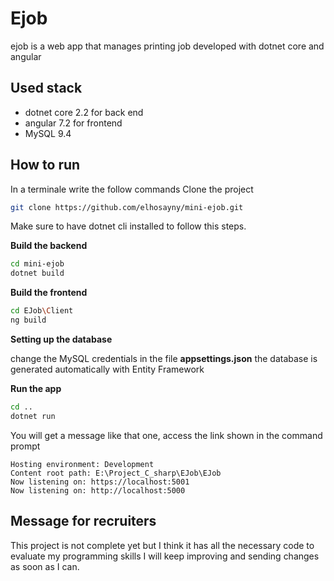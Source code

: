 
# Ejob
ejob is a web app that manages printing job developed with dotnet core and angular

## Used stack
- dotnet core 2.2 for back end
- angular 7.2 for frontend
- MySQL 9.4
## How to run
In a terminale write the follow commands
Clone the project

```bash
git clone https://github.com/elhosayny/mini-ejob.git
```

Make sure to have dotnet cli installed to follow this steps.

**Build the backend**

```bash
cd mini-ejob
dotnet build
```
**Build the frontend**

```bash
cd EJob\Client
ng build
```
**Setting up the database**

change the MySQL credentials in the file **appsettings.json** the database is generated automatically with Entity Framework

**Run the app**
```bash
cd ..
dotnet run
```
You will get a message like that one, access the link shown in the command prompt
```
Hosting environment: Development
Content root path: E:\Project_C_sharp\EJob\EJob
Now listening on: https://localhost:5001
Now listening on: http://localhost:5000
```

## Message for recruiters 

This project is not complete yet but I think it has all the necessary code to evaluate my programming skills I will keep improving and sending changes as soon as I can.
